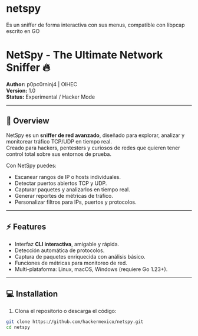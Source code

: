 # netspy
Es un sniffer de forma interactiva con sus menus, compatible con libpcap escrito en GO

# NetSpy - The Ultimate Network Sniffer 🔥

**Author:** p0pc0rninj4 | OIHEC  
**Version:** 1.0  
**Status:** Experimental / Hacker Mode  

---

## 🚀 Overview

NetSpy es un **sniffer de red avanzado**, diseñado para explorar, analizar y monitorear tráfico TCP/UDP en tiempo real.  
Creado para hackers, pentesters y curiosos de redes que quieren tener control total sobre sus entornos de prueba.

Con NetSpy puedes:

- Escanear rangos de IP o hosts individuales.
- Detectar puertos abiertos TCP y UDP.
- Capturar paquetes y analizarlos en tiempo real.
- Generar reportes de métricas de tráfico.
- Personalizar filtros para IPs, puertos y protocolos.

---

## ⚡ Features

- Interfaz **CLI interactiva**, amigable y rápida.
- Detección automática de protocolos.
- Captura de paquetes enriquecida con análisis básico.
- Funciones de métricas para monitoreo de red.
- Multi-plataforma: Linux, macOS, Windows (requiere Go 1.23+).

---

## 💻 Installation

1. Clona el repositorio o descarga el código:

```bash
git clone https://github.com/hackermexico/netspy.git
cd netspy
